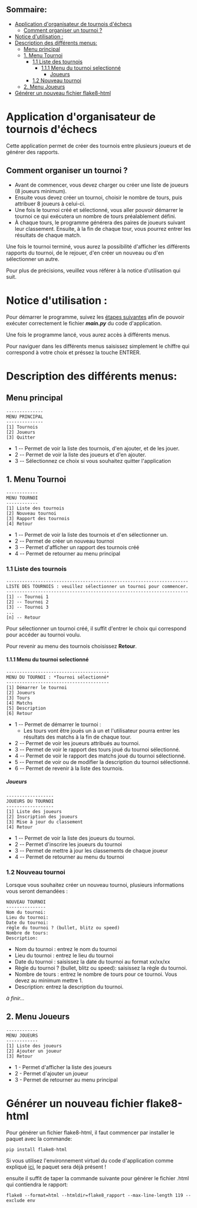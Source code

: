 ## Sommaire:
- [Application d'organisateur de tournois d'échecs](#application-dorganisateur-de-tournois-déchecs)
  - [Comment organiser un tournoi ?](#comment-organiser-un-tournoi-)
- [Notice d'utilisation :](#notice-dutilisation-)
- [Description des différents menus:](#description-des-différents-menus)
  - [Menu principal](#menu-principal)
  - [1. Menu Tournoi](#1-menu-tournoi)
    - [1.1 Liste des tournois](#11-liste-des-tournois)
      - [1.1.1 Menu du tournoi selectionné](#111-menu-du-tournoi-selectionné)
        - [Joueurs](#joueurs)
    - [1.2 Nouveau tournoi](#12-nouveau-tournoi)
  - [2. Menu Joueurs](#2-menu-joueurs)
- [Générer un nouveau fichier flake8-html](#générer-un-nouveau-fichier-flake8-html)

# Application d'organisateur de tournois d'échecs

Cette application permet de créer des tournois entre plusieurs joueurs et de générer des rapports.

## Comment organiser un tournoi ?
- Avant de commencer, vous devez charger ou créer une liste de joueurs (8 joueurs minimum).
- Ensuite vous devez créer un tournoi, choisir le nombre de tours, puis attribuer 8 joueurs à celui-ci.
- Une fois le tournoi créé et sélectionné, vous aller pouvoir démarrer le tournoi ce qui exécutera un nombre de tours préalablement défini.
- À chaque tours, le programme générera des paires de joueurs suivant leur classement. Ensuite, à la fin de chaque tour, vous pourrez entrer les résultats de chaque match.

Une fois le tournoi terminé, vous aurez la possibilité d'afficher les différents rapports du tournoi, de le rejouer, d'en créer un nouveau ou d'en sélectionner un autre.

Pour plus de précisions, veuillez vous référer à la notice d'utilisation qui suit.



# Notice d'utilisation :
Pour démarrer le programme, suivez les [étapes suivantes](https://github.com/A-Nourry/P4_Developpez-un-programme-logiciel-en-Python/wiki#comment-d%C3%A9marrer-lapplication-de-tournoi-d%C3%A9checs) afin de pouvoir exécuter correctement le fichier ***main.py*** du code d'application.

Une fois le programme lancé, vous aurez accès à différents menus.

Pour naviguer dans les différents menus saisissez simplement le chiffre qui correspond à votre choix et préssez la touche ENTRER.


# Description des différents menus:

## Menu principal
```
--------------
MENU PRINCIPAL
--------------
[1] Tournois
[2] Joueurs
[3] Quitter
```
- 1 -- Permet de voir la liste des tournois, d'en ajouter, et de les jouer.
- 2 -- Permet de voir la liste des joueurs et d'en ajouter.
- 3 -- Sélectionnez ce choix si vous souhaitez quitter l'application
  
## 1. Menu Tournoi
```
------------
MENU TOURNOI
------------
[1] Liste des tournois
[2] Nouveau tournoi
[3] Rapport des tournois
[4] Retour
```
- 1 -- Permet de voir la liste des tournois et d'en sélectionner un.
- 2 -- Permet de créer un nouveau tournoi
- 3 -- Permet d'afficher un rapport des tournois créé
- 4 -- Permet de retourner au menu principal

### 1.1 Liste des tournois
```
---------------------------------------------------------------------
LISTE DES TOURNOIS : veuillez sélectionner un tournoi pour commencer.
---------------------------------------------------------------------
[1] -- Tournoi 1
[2] -- Tournoi 2
[3] -- Tournoi 3
...
[n] -- Retour
```
Pour sélectionner un tournoi créé, il suffit d'entrer le choix qui correspond pour accéder au tournoi voulu.

Pour revenir au menu des tournois choisissez **Retour**.

#### 1.1.1 Menu du tournoi selectionné
```
---------------------------------------
MENU DU TOURNOI : *Tournoi sélectionné*
---------------------------------------
[1] Démarrer le tournoi
[2] Joueurs
[3] Tours
[4] Matchs
[5] Description
[6] Retour
```
- 1 -- Permet de démarrer le tournoi :
  - Les tours vont être joués un à un et l'utilisateur pourra entrer les résultats des matchs à la fin de chaque tour.
- 2 -- Permet de voir les joueurs attribués au tournoi.
- 3 -- Permet de voir le rapport des tours joué du tournoi sélectionné.
- 4 -- Permet de voir le rapport des matchs joué du tournoi sélectionné.
- 5 -- Permet de voir ou de modifier la description du tournoi sélectionné.
- 6 -- Permet de revenir à la liste des tournois.
  
##### Joueurs
```
------------------
JOUEURS DU TOURNOI
------------------
[1] Liste des joueurs
[2] Inscription des joueurs
[3] Mise à jour du classement
[4] Retour
```
- 1 -- Permet de voir la liste des joueurs du tournoi.
- 2 -- Permet d'inscrire les joueurs du tournoi
- 3 -- Permet de mettre à jour les classements de chaque joueur
- 4 -- Permet de retourner au menu du tournoi

### 1.2 Nouveau tournoi
Lorsque vous souhaitez créer un nouveau tournoi, plusieurs informations vous seront demandées :
```
NOUVEAU TOURNOI
---------------
Nom du tournoi:
Lieu du tournoi: 
Date du tournoi: 
règle du tournoi ? (bullet, blitz ou speed) 
Nombre de tours:
Description:
```
- Nom du tournoi : entrez le nom du tournoi
- Lieu du tournoi : entrez le lieu du tournoi
- Date du tournoi : saisissez la date du tournoi au format xx/xx/xx
- Règle du tournoi ? (bullet, blitz ou speed): saisissez la règle du tournoi.
- Nombre de tours : entrez le nombre de tours pour ce tournoi. Vous devez au minimum mettre 1.
- Description: entrez la description du tournoi.

*à finir...*

## 2. Menu Joueurs
```
------------
MENU JOUEURS
------------
[1] Liste des joueurs
[2] Ajouter un joueur
[3] Retour
```
- 1 - Permet d'afficher la liste des joueurs
- 2 - Permet d'ajouter un joueur
- 3 - Permet de retourner au menu principal

# Générer un nouveau fichier flake8-html

Pour générer un fichier flake8-html, il faut commencer par installer le paquet avec la commande:
```
pip install flake8-html
```
Si vous utilisez l'environnement virtuel du code d'application comme expliqué [ici](https://github.com/A-Nourry/P4_Developpez-un-programme-logiciel-en-Python/wiki#comment-d%C3%A9marrer-lapplication-de-tournoi-d%C3%A9checs), le paquet sera déjà présent !

ensuite il suffit de taper la commande suivante pour générer le fichier .html qui contiendra le rapport:
```
flake8 --format=html --htmldir=flake8_rapport --max-line-length 119 --exclude env
```
